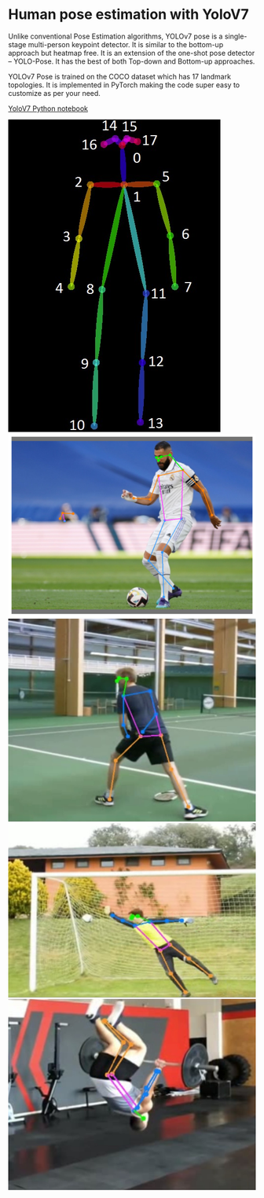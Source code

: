 # Human pose estimation with YoloV7

Unlike conventional Pose Estimation algorithms, YOLOv7 pose is a single-stage multi-person keypoint detector. It is similar to the bottom-up approach but heatmap free. It is an extension of the one-shot pose detector – YOLO-Pose. It has the best of both Top-down and Bottom-up approaches.

YOLOv7 Pose is trained on the COCO dataset which has 17 landmark topologies.
It is implemented in PyTorch making the code super easy to customize as per your need.

<a href="fofooo"> YoloV7 Python notebook <a>

<img src="pose.jpg">

<img src="imgpose (3).jpg" width="512">
<img src="imgpose (1).jpg" width="512">
<img src="imgpose (2).jpg" width="512">
<img src="imgpose (4).jpg" width="512">

